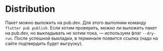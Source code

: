 # Distribution

Пакет можно выложить на pub.dev. Для этого выполним команду `flutter pub publish`. Если хотим проверить, можно ли выложить пакет на pub.dev, но выкладывать не хотим пока, — используем флаг `--dry-run`. После успешной выкладки, в терминале появится ссылка (надо на сайте подтвердить будет выгрузку).
